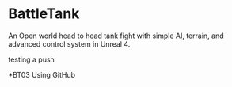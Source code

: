 # BattleTank
An Open world head to head tank fight with simple AI, terrain, and advanced control system in Unreal 4.

testing a push

*BT03 Using GitHub
